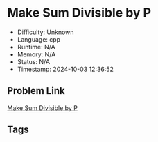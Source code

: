# Make Sum Divisible by P

- Difficulty: Unknown
- Language: cpp
- Runtime: N/A
- Memory: N/A
- Status: N/A
- Timestamp: 2024-10-03 12:36:52

## Problem Link
[Make Sum Divisible by P](https://leetcode.com/problems/)

## Tags

